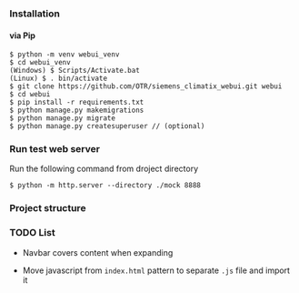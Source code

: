 ### Installation

#### via Pip

```commandline
$ python -m venv webui_venv
$ cd webui_venv
(Windows) $ Scripts/Activate.bat
(Linux) $ . bin/activate
$ git clone https://github.com/OTR/siemens_climatix_webui.git webui
$ cd webui
$ pip install -r requirements.txt
$ python manage.py makemigrations
$ python manage.py migrate
$ python manage.py createsuperuser // (optional)
```

### Run test web server

Run the following command from droject directory

```commandline
$ python -m http.server --directory ./mock 8888
```

### Project structure

### TODO List

* Navbar covers content when expanding

* Move javascript from `index.html` pattern to separate `.js` file and import it
